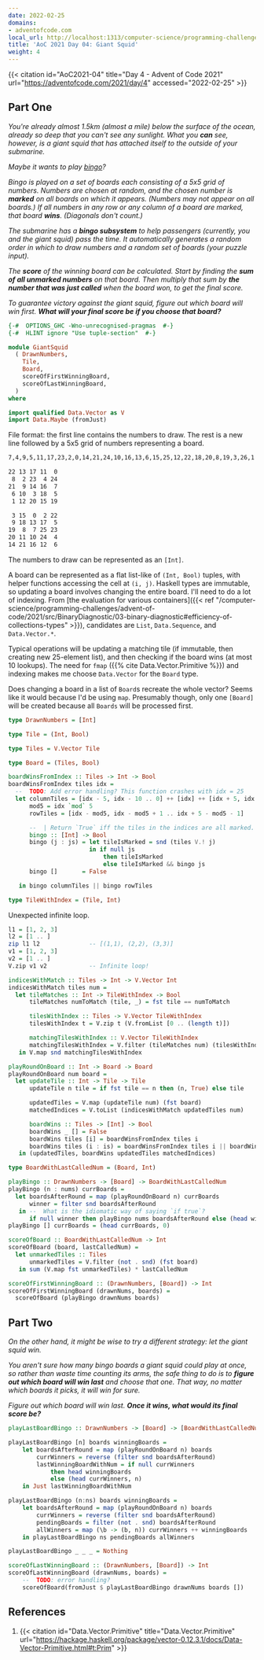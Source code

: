 ```yaml
---
date: 2022-02-25
domains:
- adventofcode.com
local_url: http://localhost:1313/computer-science/programming-challenges/advent-of-code/2021/src/GiantSquid/04-giant-squid/
title: 'AoC 2021 Day 04: Giant Squid'
weight: 4
---
```


{{< citation
  id="AoC2021-04"
  title="Day 4 - Advent of Code 2021"
  url="https://adventofcode.com/2021/day/4"
  accessed="2022-02-25" >}}

## Part One

*You're already almost 1.5km (almost a mile) below the surface of the
ocean, already so deep that you can't see any sunlight. What you **can**
see, however, is a giant squid that has attached itself to the outside
of your submarine.*

*Maybe it wants to play
[bingo](https://en.wikipedia.org/wiki/Bingo_(American_version))?*

*Bingo is played on a set of boards each consisting of a 5x5 grid of
numbers. Numbers are chosen at random, and the chosen number is
**marked** on all boards on which it appears. (Numbers may not appear on
all boards.) If all numbers in any row or any column of a board are
marked, that board **wins**. (Diagonals don't count.)*

*The submarine has a **bingo subsystem** to help passengers (currently,
you and the giant squid) pass the time. It automatically generates a
random order in which to draw numbers and a random set of boards (your
puzzle input).*

*The **score** of the winning board can be calculated. Start by finding
the **sum of all unmarked numbers** on that board. Then multiply that
sum by **the number that was just called** when the board won, to get
the final score.*

*To guarantee victory against the giant squid, figure out which board
will win first. **What will your final score be if you choose that
board?***

```hs
{-#  OPTIONS_GHC -Wno-unrecognised-pragmas  #-}
{-#  HLINT ignore "Use tuple-section"  #-}

module GiantSquid
  ( DrawnNumbers,
    Tile,
    Board,
    scoreOfFirstWinningBoard,
    scoreOfLastWinningBoard,
  )
where

import qualified Data.Vector as V
import Data.Maybe (fromJust)
```

File format: the first line contains the numbers to draw. The rest is a new
line followed by a 5x5 grid of numbers representing a board.

```txt
7,4,9,5,11,17,23,2,0,14,21,24,10,16,13,6,15,25,12,22,18,20,8,19,3,26,1

22 13 17 11  0
 8  2 23  4 24
21  9 14 16  7
 6 10  3 18  5
 1 12 20 15 19

 3 15  0  2 22
 9 18 13 17  5
19  8  7 25 23
20 11 10 24  4
14 21 16 12  6
```

The numbers to draw can be represented as an `[Int]`.

A board can be represented as a flat list-like of `(Int, Bool)` tuples, with
helper functions accessing the cell at `(i, j)`. Haskell types are immutable,
so updating a board involves changing the entire board. I'll need to do a lot
of indexing. From [the evaluation for various containers]({{< ref
"/computer-science/programming-challenges/advent-of-code/2021/src/BinaryDiagnostic/03-binary-diagnostic#efficiency-of-collections-types"
\>}}), candidates are `List`, `Data.Sequence`, and `Data.Vector.*`.

Typical operations will be updating a matching tile (if immutable, then
creating new 25-element list), and then checking if the board wins (at most
10 lookups). The need for `fmap` ({{% cite Data.Vector.Primitive %}}) and
indexing makes me choose `Data.Vector` for the `Board` type.

Does changing a board in a list of `Board`s recreate the whole vector?
Seems like it would because I'd be using `map`. Presumably though, only one
`[Board]` will be created because all `Boards` will be processed first.

```hs
type DrawnNumbers = [Int]

type Tile = (Int, Bool)

type Tiles = V.Vector Tile

type Board = (Tiles, Bool)

boardWinsFromIndex :: Tiles -> Int -> Bool
boardWinsFromIndex tiles idx =
  --  TODO: Add error handling? This function crashes with idx = 25
  let columnTiles = [idx - 5, idx - 10 .. 0] ++ [idx] ++ [idx + 5, idx + 10 .. 24]
      mod5 = idx `mod` 5
      rowTiles = [idx - mod5, idx - mod5 + 1 .. idx + 5 - mod5 - 1]

      --  | Return `True` iff the tiles in the indices are all marked.
      bingo :: [Int] -> Bool
      bingo (j : js) = let tileIsMarked = snd (tiles V.! j)
                       in if null js
                           then tileIsMarked
                           else tileIsMarked && bingo js
      bingo []       = False

   in bingo columnTiles || bingo rowTiles

type TileWithIndex = (Tile, Int)
```

Unexpected infinite loop.

```hs
l1 = [1, 2, 3]
l2 = [1 .. ]
zip l1 l2              -- [(1,1), (2,2), (3,3)]
v1 = [1, 2, 3]
v2 = [1 .. ]
V.zip v1 v2            -- Infinite loop!
```

```hs
indicesWithMatch :: Tiles -> Int -> V.Vector Int
indicesWithMatch tiles num =
  let tileMatches :: Int -> TileWithIndex -> Bool
      tileMatches numToMatch (tile, _) = fst tile == numToMatch

      tilesWithIndex :: Tiles -> V.Vector TileWithIndex
      tilesWithIndex t = V.zip t (V.fromList [0 .. (length t)])

      matchingTilesWithIndex :: V.Vector TileWithIndex
      matchingTilesWithIndex = V.filter (tileMatches num) (tilesWithIndex tiles)
   in V.map snd matchingTilesWithIndex

playRoundOnBoard :: Int -> Board -> Board
playRoundOnBoard num board =
  let updateTile :: Int -> Tile -> Tile
      updateTile n tile = if fst tile == n then (n, True) else tile

      updatedTiles = V.map (updateTile num) (fst board)
      matchedIndices = V.toList (indicesWithMatch updatedTiles num)

      boardWins :: Tiles -> [Int] -> Bool
      boardWins _ [] = False
      boardWins tiles [i] = boardWinsFromIndex tiles i
      boardWins tiles (i : is) = boardWinsFromIndex tiles i || boardWins tiles is
   in (updatedTiles, boardWins updatedTiles matchedIndices)

type BoardWithLastCalledNum = (Board, Int)

playBingo :: DrawnNumbers -> [Board] -> BoardWithLastCalledNum
playBingo (n : nums) currBoards =
  let boardsAfterRound = map (playRoundOnBoard n) currBoards
      winner = filter snd boardsAfterRound
   in --  What is the idiomatic way of saying `if true`?
      if null winner then playBingo nums boardsAfterRound else (head winner, n)
playBingo [] currBoards = (head currBoards, 0)

scoreOfBoard :: BoardWithLastCalledNum -> Int
scoreOfBoard (board, lastCalledNum) =
  let unmarkedTiles :: Tiles
      unmarkedTiles = V.filter (not . snd) (fst board)
   in sum (V.map fst unmarkedTiles) * lastCalledNum

scoreOfFirstWinningBoard :: (DrawnNumbers, [Board]) -> Int
scoreOfFirstWinningBoard (drawnNums, boards) =
  scoreOfBoard (playBingo drawnNums boards)
```

## Part Two

*On the other hand, it might be wise to try a different strategy: let the
giant squid win.*

*You aren't sure how many bingo boards a giant squid could play at once,
so rather than waste time counting its arms, the safe thing to do is to
**figure out which board will win last** and choose that one. That way,
no matter which boards it picks, it will win for sure.*

*Figure out which board will win last. **Once it wins, what would its
final score be?***

```hs
playLastBoardBingo :: DrawnNumbers -> [Board] -> [BoardWithLastCalledNum] -> Maybe BoardWithLastCalledNum

playLastBoardBingo [n] boards winningBoards =
    let boardsAfterRound = map (playRoundOnBoard n) boards
        currWinners = reverse (filter snd boardsAfterRound)
        lastWinningBoardWithNum = if null currWinners
            then head winningBoards
            else (head currWinners, n)
    in Just lastWinningBoardWithNum

playLastBoardBingo (n:ns) boards winningBoards =
    let boardsAfterRound = map (playRoundOnBoard n) boards
        currWinners = reverse (filter snd boardsAfterRound)
        pendingBoards = filter (not . snd) boardsAfterRound
        allWinners = map (\b -> (b, n)) currWinners ++ winningBoards
    in playLastBoardBingo ns pendingBoards allWinners

playLastBoardBingo _ _ _ = Nothing

scoreOfLastWinningBoard :: (DrawnNumbers, [Board]) -> Int
scoreOfLastWinningBoard (drawnNums, boards) =
    --  TODO: error handling?
    scoreOfBoard(fromJust $ playLastBoardBingo drawnNums boards [])
```

## References

1. {{< citation
  id="Data.Vector.Primitive"
  title="Data.Vector.Primitive"
  url="https://hackage.haskell.org/package/vector-0.12.3.1/docs/Data-Vector-Primitive.html#t:Prim" >}}
